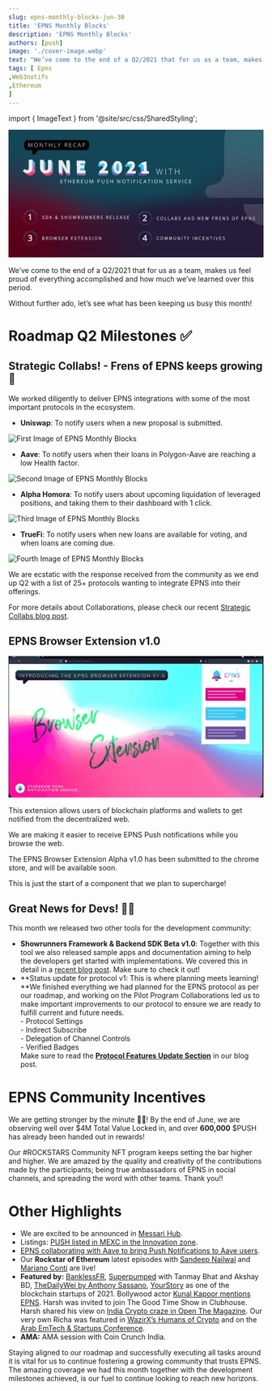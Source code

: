 ```yaml
---
slug: epns-monthly-blocks-jun-30
title: 'EPNS Monthly Blocks'
description: 'EPNS Monthly Blocks'
authors: [push]
image: './cover-image.webp'
text: "We’ve come to the end of a Q2/2021 that for us as a team, makes us feel proud of everything accomplished and how much we’ve learned over this period."
tags: [ Epns
,Web3notifs
,Ethereum
]
---
```


import { ImageText } from '@site/src/css/SharedStyling';

![Cover Image of EPNS Monthly Blocks](./cover-image.webp)

<!--truncate-->

We’ve come to the end of a Q2/2021 that for us as a team, makes us feel proud of everything accomplished and how much we’ve learned over this period.

Without further ado, let’s see what has been keeping us busy this month!

# Roadmap Q2 Milestones ✅

## Strategic Collabs! - Frens of EPNS keeps growing 💖

We worked diligently to deliver EPNS integrations with some of the most important protocols in the ecosystem.

- **Uniswap**: To notify users when a new proposal is submitted.

![First Image of EPNS Monthly Blocks](./image-1.gif)

- **Aave**: To notify users when their loans in Polygon-Aave are reaching a low Health factor.

![Second Image of EPNS Monthly Blocks](./image-2.gif)

- **Alpha Homora**: To notify users about upcoming liquidation of leveraged positions, and taking them to their dashboard with 1 click.

![Third Image of EPNS Monthly Blocks](./image-3.gif)

- **TrueFi**: To notify users when new loans are available for voting, and when loans are coming due.

![Fourth Image of EPNS Monthly Blocks](./image-4.gif)

We are ecstatic with the response received from the community as we end up Q2 with a list of 25+ protocols wanting to integrate EPNS into their offerings.

For more details about Collaborations, please check our recent [Strategic Collabs blog post](https://medium.com/ethereum-push-notification-service/roadmap-q2-strategic-collabs-and-what-we-did-so-far-with-them-ca86a868656d).

## EPNS Browser Extension v1.0

![Fifth Image of EPNS Monthly Blocks](./image-5.gif)

This extension allows users of blockchain platforms and wallets to get notified from the decentralized web.

We are making it easier to receive EPNS Push notifications while you browse the web.

The EPNS Browser Extension Alpha v1.0 has been submitted to the chrome store, and will be available soon.

This is just the start of a component that we plan to supercharge!

## Great News for Devs! 👷🏽

This month we released two other tools for the development community:

- **Showrunners Framework & Backend SDK Beta v1.0**: Together with this tool we also released sample apps and documentation aiming to help the developers get started with implementations. We covered this in detail in a [recent blog post](https://medium.com/ethereum-push-notification-service/epns-showrunners-framework-and-backend-sdk-beta-v1-0-are-live-7348c0725a12). Make sure to check it out!
- **Status update for protocol v1: This is where planning meets learning!  
  **We finished everything we had planned for the EPNS protocol as per our roadmap, and working on the Pilot Program Collaborations led us to make important improvements to our protocol to ensure we are ready to fulfill current and future needs.  
  \- Protocol Settings  
  \- Indirect Subscribe  
  \- Delegation of Channel Controls  
  \- Verified Badges  
  Make sure to read the [**Protocol Features Update Section**](https://medium.com/ethereum-push-notification-service/roadmap-q2-strategic-collabs-and-what-we-did-so-far-with-them-ca86a868656d) in our blog post.

# **EPNS Community Incentives**

We are getting stronger by the minute 💪🏽! By the end of June, we are observing well over $4M Total Value Locked in, and over **600,000** $PUSH has already been handed out in rewards!

Our #ROCKSTARS Community NFT program keeps setting the bar higher and higher. We are amazed by the quality and creativity of the contributions made by the participants; being true ambassadors of EPNS in social channels, and spreading the word with other teams. Thank you!!

# Other Highlights

- We are excited to be announced in [Messari Hub](https://messari.io/asset/epns-ethereum-push-notification-service?utm_source=messaricrypto&utm_medium=tweet&utm_campaign=epns-hub-announcement).
- Listings: [PUSH listed in MEXC in the Innovation zone](https://support.mexc.com/hc/en-001/articles/4403088065178).
- [EPNS collaborating with Aave to bring Push Notifications to Aave users](https://medium.com/ethereum-push-notification-service/epns-collaborates-with-aave-to-bring-push-notifications-to-aave-users-3cdd7baf38e0).
- Our **Rockstar of Ethereum** latest episodes with [Sandeep Nailwal](https://www.youtube.com/watch?v=ZU_RDJseZ88) and [Mariano Conti](https://www.youtube.com/watch?v=cXpXHJkKCKE) are live!
- **Featured by:** [BanklessFR](https://banklessfr.substack.com/p/-la-pratique-du-mardi-comment-sabonner), [Superpumped](https://www.youtube.com/watch?v=_U_dYc-h9E8) with Tanmay Bhat and Akshay BD, [TheDailyWei by Anthony Sassano](https://twitter.com/sassal0x/status/1402271751950802945), [YourStory](https://yourstory.com/2021/06/here-are-6-blockchain-startups-watch-out-2021/amp) as one of the blockchain startups of 2021. Bollywood actor [Kunal Kapoor mentions EPNS](https://twitter.com/kapoorkkunal/status/1408367127275261953). Harsh was invited to join The Good Time Show in Clubhouse. Harsh shared his view on [India Crypto craze in Open The Magazine](https://openthemagazine.com/cover-stories/crypto-craze/). Our very own Richa was featured in [WazirX’s Humans of Crypto](https://www.youtube.com/watch?v=4FARhVg4UJo) and on the [Arab EmTech & Startups Conference](https://twitter.com/arabemtechconf/status/1402343210228273159).
- **AMA:** AMA session with Coin Crunch India.

Staying aligned to our roadmap and successfully executing all tasks around it is vital for us to continue fostering a growing community that trusts EPNS. The amazing coverage we had this month together with the development milestones achieved, is our fuel to continue looking to reach new horizons.
